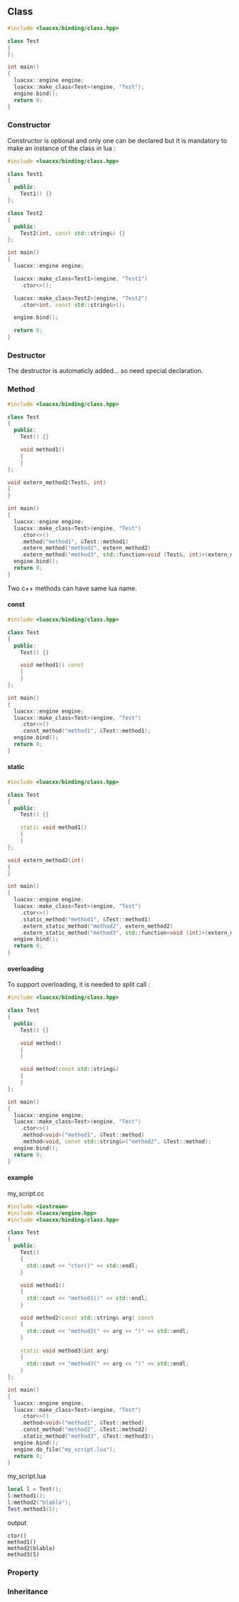 ## Class
```c++
#include <luacxx/binding/class.hpp>

class Test
{
};

int main()
{
  luacxx::engine engine;
  luacxx::make_class<Test>(engine, "Test");
  engine.bind();
  return 0;
}
```
### <a name="ctor"></a> Constructor
Constructor is optional and only one can be declared but it is mandatory to make an instance of the class in lua :
```c++
#include <luacxx/binding/class.hpp>

class Test1
{
  public:
    Test1() {}
};

class Test2
{
  public:
    Test2(int, const std::string&) {}
};

int main()
{
  luacxx::engine engine;

  luacxx::make_class<Test1>(engine, "Test1")
    .ctor<>();

  luacxx::make_class<Test2>(engine, "Test2")
    .ctor<int, const std::string&>();

  engine.bind();

  return 0;
}
```
### <a name="dtor"></a> Destructor
The destructor is automaticly added... so need special declaration.
### <a name="method"></a> Method
```c++
#include <luacxx/binding/class.hpp>

class Test
{
  public:
    Test() {}

    void method1()
    {
    }
};

void extern_method2(Test&, int)
{
}

int main()
{
  luacxx::engine engine;
  luacxx::make_class<Test>(engine, "Test")
    .ctor<>()
    .method("method1", &Test::method1)
    .extern_method("method2", extern_method2)
    .extern_method("method3", std::function<void (Test&, int)>(extern_method2));
  engine.bind();
  return 0;
}
```
Two c++ methods can have same lua name. 
#### <a name="const"></a> const
```c++
#include <luacxx/binding/class.hpp>

class Test
{
  public:
    Test() {}

    void method1() const
    {
    }
};

int main()
{
  luacxx::engine engine;
  luacxx::make_class<Test>(engine, "Test")
    .ctor<>()
    .const_method("method1", &Test::method1);
  engine.bind();
  return 0;
}
```
#### <a name="static"></a> static
```c++
#include <luacxx/binding/class.hpp>

class Test
{
  public:
    Test() {}

    static void method1()
    {
    }
};

void extern_method2(int)
{
}

int main()
{
  luacxx::engine engine;
  luacxx::make_class<Test>(engine, "Test")
    .ctor<>()
    .static_method("method1", &Test::method1)
    .extern_static_method("method2", extern_method2)
    .extern_static_method("method3", std::function<void (int)>(extern_method2));
  engine.bind();
  return 0;
}
```
#### <a name="overloading"></a> overloading
To support overloading, it is needed to split call :
```c++
#include <luacxx/binding/class.hpp>

class Test
{
  public:
    Test() {}

    void method()
    {
    }

    void method(const std::string&)
    {
    }
};

int main()
{
  luacxx::engine engine;
  luacxx::make_class<Test>(engine, "Test")
    .ctor<>()
    .method<void>("method1", &Test::method)
    .method<void, const std::string&>("method2", &Test::method);
  engine.bind();
  return 0;
}
```
#### example
my_script.cc
```c++
#include <iostream>
#include <luacxx/engine.hpp>
#include <luacxx/binding/class.hpp>

class Test
{
  public:
    Test() 
    {
      std::cout << "ctor()" << std::endl;
    }

    void method1()
    {
      std::cout << "method1()" << std::endl;
    }

    void method2(const std::string& arg) const
    {
      std::cout << "method2(" << arg << ")" << std::endl;
    }

    static void method3(int arg)
    {
      std::cout << "method3(" << arg << ")" << std::endl;
    }
};

int main()
{
  luacxx::engine engine;
  luacxx::make_class<Test>(engine, "Test")
    .ctor<>()
    .method<void>("method1", &Test::method)
    .const_method("method2", &Test::method2)
    .static_method("method3", &Test::method3);
  engine.bind();
  engine.do_file("my_script.lua");
  return 0;
}
```

my_script.lua
```lua
local l = Test();
l:method1();
l:method2("blabla");
Test.method3(5);
```

output
```shell
ctor()
method1()
method2(blabla)
method3(5)
```
### <a name="property"></a> Property
### <a name="inheritance"></a> Inheritance
